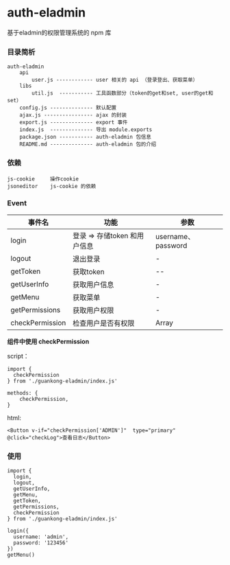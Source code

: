 # auth-eladmin

基于eladmin的权限管理系统的 npm 库

### 目录简析

    auth-eladmin
        api
            user.js ------------ user 相关的 api （登录登出、获取菜单）
        libs
            util.js  ----------- 工具函数部分（token的get和set, user的get和set）
        config.js -------------- 默认配置
        ajax.js ---------------- ajax 的封装
        export.js -------------- export 事件
        index.js  -------------- 导出 module.exports
        package.json ----------- auth-eladmin 包信息
        README.md -------------- auth-eladmin 包的介绍

### 依赖

    js-cookie     操作cookie
    jsoneditor    js-cookie 的依赖

### Event

事件名 | 功能 | 参数
---    | ---  | ---
login  | 登录 => 存储token 和用户信息 | username、password
logout | 退出登录  | -
getToken | 获取token | --
getUserInfo | 获取用户信息 | -
getMenu | 获取菜单 | -
getPermissions | 获取用户权限 | -
checkPermission| 检查用户是否有权限 | Array

**组件中使用 checkPermission**

script：

    import {
      checkPermission
    } from './guankong-eladmin/index.js'

    methods: {
        checkPermission,
    }

html:

    <Button v-if="checkPermission['ADMIN']"  type="primary" @click="checkLog">查看日志</Button>

### 使用

    import {
      login,
      logout,
      getUserInfo,
      getMenu,
      getToken,
      getPermissions,
      checkPermission
    } from './guankong-eladmin/index.js'
    
    login({
      username: 'admin',
      password: '123456'
    })
    getMenu()